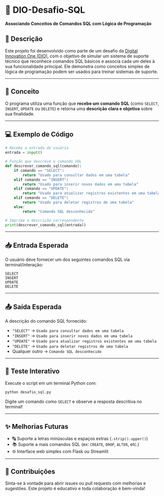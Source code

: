 # 🚀 DIO-Desafio-SQL

**Associando Conceitos de Comandos SQL com Lógica de Programação**

## 📘 Descrição

Este projeto foi desenvolvido como parte de um desafio da [Digital Innovation One (DIO)](https://www.dio.me/), com o objetivo de simular um sistema de suporte técnico que reconhece comandos SQL básicos e associa cada um deles à sua funcionalidade principal. Ele demonstra como conceitos simples de lógica de programação podem ser usados para treinar sistemas de suporte.

---

## 🧐 Conceito

O programa utiliza uma função que **recebe um comando SQL** (como `SELECT`, `INSERT`, `UPDATE` ou `DELETE`) e retorna uma **descrição clara e objetiva** sobre sua finalidade.

---

## 💻 Exemplo de Código

```python
# Recebe a entrada do usuário
entrada = input()

# Função que descreve o comando SQL
def descrever_comando_sql(comando):
    if comando == "SELECT":
        return "Usado para consultar dados em uma tabela"
    elif comando == "INSERT":
        return "Usado para inserir novos dados em uma tabela"
    elif comando == "UPDATE":
        return "Usado para atualizar registros existentes em uma tabela"
    elif comando == "DELETE":
        return "Usado para deletar registros de uma tabela"
    else:
        return "Comando SQL desconhecido"

# Imprime a descrição correspondente
print(descrever_comando_sql(entrada))
```

---

## 📥 Entrada Esperada

O usuário deve fornecer um dos seguintes comandos SQL via terminal/interação:

```
SELECT
INSERT
UPDATE
DELETE
```

---

## 📤 Saída Esperada

A descrição do comando SQL fornecido:

* `"SELECT"` → `Usado para consultar dados em uma tabela`
* `"INSERT"` → `Usado para inserir novos dados em uma tabela`
* `"UPDATE"` → `Usado para atualizar registros existentes em uma tabela`
* `"DELETE"` → `Usado para deletar registros de uma tabela`
* Qualquer outro → `Comando SQL desconhecido`

---

## 🧪 Teste Interativo

Execute o script em um terminal Python com:

```bash
python desafio_sql.py
```

Digite um comando como `SELECT` e observe a resposta descritiva no terminal!

---

## ✨ Melhorias Futuras

* 🔠 Suporte a letras minúsculas e espaços extras (`.strip().upper()`)
* 📚 Suporte a mais comandos SQL (ex: `CREATE`, `DROP`, `ALTER`, etc.)
* 🌐 Interface web simples com Flask ou Streamlit

---

## 🤝 Contribuições

Sinta-se à vontade para abrir issues ou pull requests com melhorias e sugestões. Este projeto é educativo e toda colaboração é bem-vinda!
